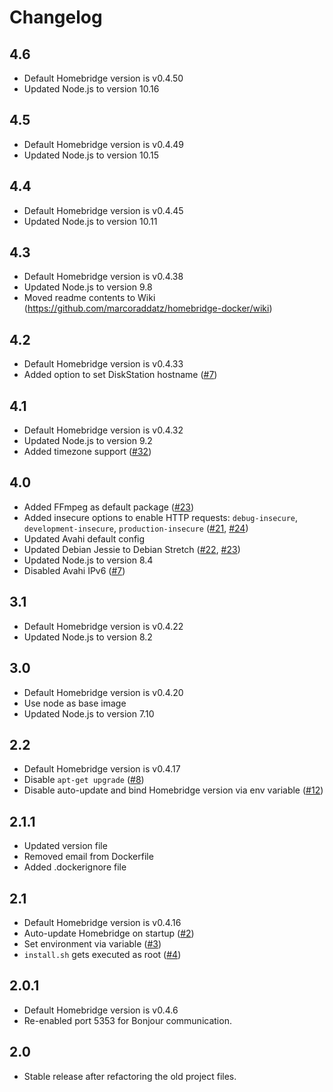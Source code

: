# Changelog

## 4.6
- Default Homebridge version is v0.4.50
- Updated Node.js to version 10.16

## 4.5
- Default Homebridge version is v0.4.49
- Updated Node.js to version 10.15

## 4.4
- Default Homebridge version is v0.4.45
- Updated Node.js to version 10.11

## 4.3
- Default Homebridge version is v0.4.38
- Updated Node.js to version 9.8
- Moved readme contents to Wiki (https://github.com/marcoraddatz/homebridge-docker/wiki)

## 4.2
- Default Homebridge version is v0.4.33
- Added option to set DiskStation hostname ([\#7](https://github.com/marcoraddatz/homebridge-docker/issues/7))

## 4.1
- Default Homebridge version is v0.4.32
- Updated Node.js to version 9.2
- Added timezone support ([\#32](https://github.com/marcoraddatz/homebridge-docker/issues/32))

## 4.0
- Added FFmpeg as default package ([\#23](https://github.com/marcoraddatz/homebridge-docker/pull/23))
- Added insecure options to enable HTTP requests: `debug-insecure`, `development-insecure`, `production-insecure`  ([\#21](https://github.com/marcoraddatz/homebridge-docker/issues/21), [\#24](https://github.com/marcoraddatz/homebridge-docker/pull/24))
- Updated Avahi default config
- Updated Debian Jessie to Debian Stretch ([\#22](https://github.com/marcoraddatz/homebridge-docker/issues/22), [\#23](https://github.com/marcoraddatz/homebridge-docker/pull/23))
- Updated Node.js to version 8.4
- Disabled Avahi IPv6 ([\#7](https://github.com/marcoraddatz/homebridge-docker/issues/7))

## 3.1
- Default Homebridge version is v0.4.22
- Updated Node.js to version 8.2

## 3.0
- Default Homebridge version is v0.4.20
- Use node as base image
- Updated Node.js to version 7.10

## 2.2
- Default Homebridge version is v0.4.17
- Disable `apt-get upgrade` ([\#8](https://github.com/marcoraddatz/homebridge-docker/issues/8))
- Disable auto-update and bind Homebridge version via env variable ([\#12](https://github.com/marcoraddatz/homebridge-docker/issues/12))

## 2.1.1
- Updated version file
- Removed email from Dockerfile
- Added .dockerignore file

## 2.1
- Default Homebridge version is v0.4.16
- Auto-update Homebridge on startup ([\#2](https://github.com/marcoraddatz/homebridge-docker/issues/2))
- Set environment via variable ([\#3](https://github.com/marcoraddatz/homebridge-docker/issues/3))
- `install.sh` gets executed as root ([\#4](https://github.com/marcoraddatz/homebridge-docker/issues/4))

## 2.0.1
- Default Homebridge version is v0.4.6
- Re-enabled port 5353 for Bonjour communication.

## 2.0
- Stable release after refactoring the old project files.
